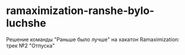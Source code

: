 # ramaximization-ranshe-bylo-luchshe
Решение команды "Раньше было лучше" на хакатон Ramaximization: трек №2 "Отпуска"
